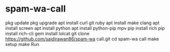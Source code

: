 # spam-wa-call
pkg update pkg upgrade apt install curl git ruby apt install make clang apt install screen apt install python apt install python-pip mpv pip install rich pip install rich-cli gem install lolcat git clone https://github.com/saidirawan86/spam-wa call.git cd spam-wa call make setup make Run
